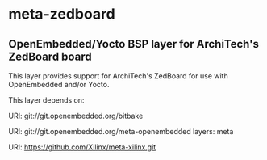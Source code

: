 meta-zedboard
=============

OpenEmbedded/Yocto BSP layer for ArchiTech's ZedBoard board
-----------------------------------------------------------

This layer provides support for ArchiTech's ZedBoard for
use with OpenEmbedded and/or Yocto.

This layer depends on:

URI: git://git.openembedded.org/bitbake

URI: git://git.openembedded.org/meta-openembedded
layers: meta

URI: https://github.com/Xilinx/meta-xilinx.git


